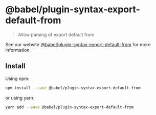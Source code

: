# @babel/plugin-syntax-export-default-from

> Allow parsing of export default from

See our website [@babel/plugin-syntax-export-default-from](https://babeljs.io/docs/en/next/babel-plugin-syntax-export-default-from.html) for more information.

## Install

Using npm:

```sh
npm install --save @babel/plugin-syntax-export-default-from
```

or using yarn:

```sh
yarn add --save @babel/plugin-syntax-export-default-from
```
